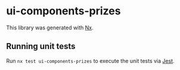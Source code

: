 # ui-components-prizes

This library was generated with [Nx](https://nx.dev).

## Running unit tests

Run `nx test ui-components-prizes` to execute the unit tests via [Jest](https://jestjs.io).
